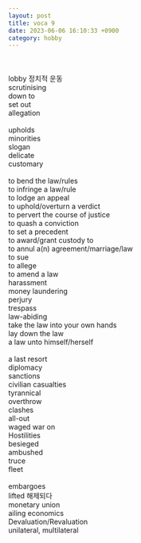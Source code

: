 ```yaml
---
layout: post
title: voca 9
date: 2023-06-06 16:10:33 +0900
category: hobby
---
```

<br/>
<br/>
lobby 정치적 운동
<br/>
scrutinising
<br/>
down to
<br/>
set out
<br/>
allegation
<br/>
<br/>
upholds
<br/>
minorities
<br/>
slogan
<br/>
delicate
<br/>
customary
<br/>
<br/>
to bend the law/rules
<br/>
to infringe a law/rule
<br/>
to lodge an appeal
<br/>
to uphold/overturn a verdict
<br/>
to pervert the course of justice
<br/>
to quash a conviction
<br/>
to set a precedent
<br/>
to award/grant custody to
<br/>
to annul a(n) agreement/marriage/law
<br/>
to sue
<br/>
to allege
<br/>
to amend a law
<br/>
harassment
<br/>
money laundering
<br/>
perjury
<br/>
trespass
<br/>
law-abiding
<br/>
take the law into your own hands
<br/>
lay down the law
<br/>
a law unto himself/herself
<br/>
<br/>
a last resort
<br/>
diplomacy
<br/>
sanctions
<br/>
civilian casualties
<br/>
tyrannical
<br/>
overthrow
<br/>
clashes
<br/>
all-out
<br/>
waged war on
<br/>
Hostilities
<br/>
besieged
<br/>
ambushed
<br/>
truce
<br/>
fleet
<br/>
<br/>
embargoes
<br/>
lifted 해제되다
<br/>
monetary union
<br/>
ailing economics
<br/>
Devaluation/Revaluation
<br/>
unilateral, multilateral